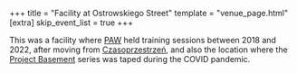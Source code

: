 +++
title = "Facility at Ostrowskiego Street"
template = "venue_page.html"
[extra]
skip_event_list = true
+++

This was a facility where [PAW](@/o/paw.md) held training sessions between 2018 and 2022, after moving from [Czasoprzestrzeń](@/v/czasoprzestrzen.md), and also the location where the [Project Basement](@/e/project-basement.md) series was taped during the COVID pandemic.
